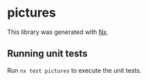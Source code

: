 # pictures

This library was generated with [Nx](https://nx.dev).

## Running unit tests

Run `nx test pictures` to execute the unit tests.
